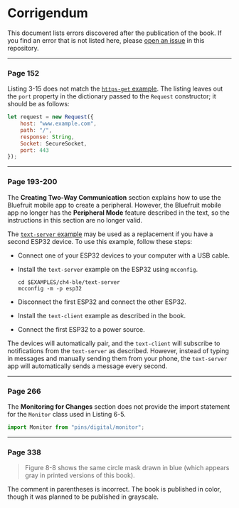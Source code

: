 # Corrigendum

This document lists errors discovered after the publication of the book. If you find an error that is not listed here, please  [open an issue](https://github.com/Moddable-OpenSource/iot-product-dev-book/issues) in this repository.

***

### Page 152

Listing 3-15 does not match the [`https-get` example](./ch3-network/https-get). The listing leaves out the `port` property in the dictionary passed to the `Request` constructor; it should be as follows:

```js
let request = new Request({
	host: "www.example.com",
	path: "/",
	response: String,
	Socket: SecureSocket,
	port: 443
});
```

***

### Page 193-200

The **Creating Two-Way Communication** section explains how to use the Bluefruit mobile app to create a peripheral. However, the Bluefruit mobile app no longer has the **Peripheral Mode** feature described in the text, so the instructions in this section are no longer valid.

The [`text-server` example](./ch4-ble/text-server) may be used as a replacement  if you have a second ESP32 device. To use this example, follow these steps:

- Connect one of your ESP32 devices to your computer with a USB cable.

- Install the `text-server` example on the ESP32 using `mcconfig`.

	```text
	cd $EXAMPLES/ch4-ble/text-server
	mcconfig -m -p esp32
	```

- Disconnect the first ESP32 and connect the other ESP32.

- Install the `text-client` example as described in the book.

- Connect the first ESP32 to a power source.

The devices will automatically pair, and the `text-client` will subscribe to notifications from the `text-server` as described. However, instead of typing in messages and manually sending them from your phone, the `text-server` app will automatically sends a message every second.

***

### Page 266

The **Monitoring for Changes** section does not provide the import statement for the `Monitor` class used in Listing 6-5.

```js
import Monitor from "pins/digital/monitor";
```

***

### Page 338

> Figure 8-8 shows the same circle mask drawn in blue (which appears gray in printed versions of this book).

The comment in parentheses is incorrect. The book is published in color, though it was planned to be published in grayscale.
